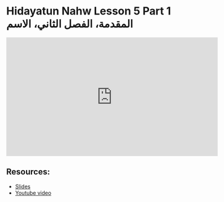 # Hidayatun Nahw Lesson 5 Part 1 المقدمة، الفصل الثاني، الاسم
                
<iframe width="560" height="315" src="https://www.youtube-nocookie.com/embed/ZtTBJRL0Whw?start=0" frameborder="0" allow="accelerometer; autoplay; encrypted-media; gyroscope; picture-in-picture" allowfullscreen="allowfullscreen">
</iframe><BR>

## Resources:
- [Slides](https://github.com/arshare/resources_balagha_pdfs)
- [Youtube video](https://www.youtube.com/watch?v=ZtTBJRL0Whw&list=PLzn0qdi6JpdtdAyaM2yvvY1Yk9i4EpLHD&index=8)

